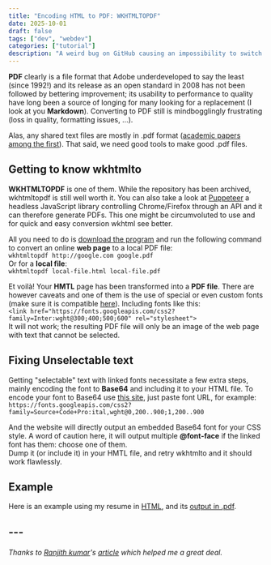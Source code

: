 ```yaml
---
title: "Encoding HTML to PDF: WKHTMLTOPDF"
date: 2025-10-01
draft: false
tags: ["dev", "webdev"]
categories: ["tutorial"]
description: "A weird bug on GitHub causing an impossibility to switch repository branch."
---
```

**PDF** clearly is a file format that Adobe underdeveloped to say the least (since 1992!) and its release as an open standard in 2008 has not been followed by bettering improvement; its usability to performance to quality have long been a source of longing for many looking for a replacement (I look at you **Markdown**). Converting to PDF still is mindbogglingly frustrating (loss in quality, formatting issues, ...).

Alas, any shared text files are mostly in .pdf format ([academic papers among the first](https://pdfa.org/wp-content/uploads/2018/06/1330_Johnson.pdf)).
That said, we need good tools to make good .pdf files.


## Getting to know wkhtmlto
**WKHTMLTOPDF** is one of them. While the repository has been archived, wkhtmltopdf is still well worth it. You can also take a look at [Puppeteer](https://github.com/puppeteer/puppeteer) a headless JavaScript library controlling  Chrome/Firefox through an API and it can therefore generate PDFs. This one might be circumvoluted to use and for quick and easy conversion wkhtml see better.

All you need to do is [download the program](https://wkhtmltopdf.org/downloads.html) and run the following command to convert an online **web page** to a local PDF file:  
`wkhtmltopdf http://google.com google.pdf`  
Or for a **local file**:  
`wkhtmltopdf local-file.html local-file.pdf`

Et voilà! Your **HMTL** page has been transformed into a **PDF file**. There are however caveats and one of them is the use of special or even custom fonts (make sure it is compatible [here](https://developer.mozilla.org/en-US/docs/Web/CSS/@font-face)). Including fonts like this:  
`<link href="https://fonts.googleapis.com/css2?family=Inter:wght@300;400;500;600" rel="stylesheet">`  
It will not work; the resulting PDF file will only be an image of the web page with text that cannot be selected.

## Fixing Unselectable text
Getting "selectable" text with linked fonts necessitate a few extra steps, mainly encoding the font to **Base64** and including it to your HTML file.
To encode your font to Base64 use [this site](https://amio.github.io/embedded-google-fonts/), just paste font URL, for example:  
`https://fonts.googleapis.com/css2?family=Source+Code+Pro:ital,wght@0,200..900;1,200..900`

And the website will directly output an embedded Base64 font for your CSS style. A word of caution here, it will output multiple **@font-face** if the linked font has them: choose one of them.  
Dump it (or include it) in your HMTL file, and retry wkhtmlto and it should work flawlessly.  
## Example
Here is an example using my resume in [HTML](/html/resume-example.html), and its [output in .pdf](/images/posts/html-to-pdf-resume-example.png).    
  
    
   
     
     
  
  

## ---  

###### Thanks to [Ranjith kumar](https://codingislove.com/author/ranjithkumar10/)'s [article](https://codingislove.com/custom-font-pdfkit-wkhtmltopdf/) which helped me a great deal.